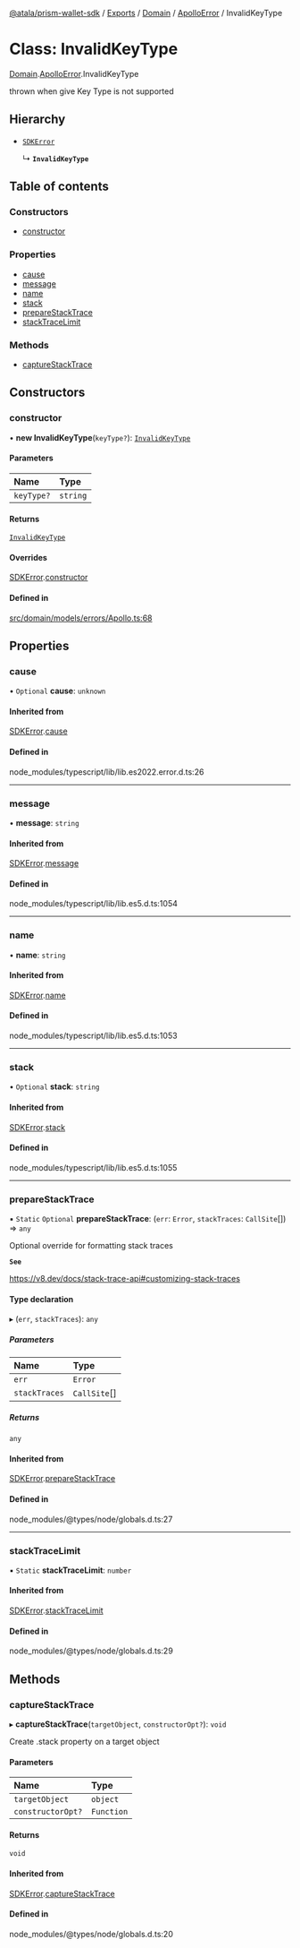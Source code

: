 [@atala/prism-wallet-sdk](../README.md) / [Exports](../modules.md) / [Domain](../modules/Domain.md) / [ApolloError](../modules/Domain.ApolloError.md) / InvalidKeyType

# Class: InvalidKeyType

[Domain](../modules/Domain.md).[ApolloError](../modules/Domain.ApolloError.md).InvalidKeyType

thrown when give Key Type is not supported

## Hierarchy

- [`SDKError`](Domain.CommonError.SDKError.md)

  ↳ **`InvalidKeyType`**

## Table of contents

### Constructors

- [constructor](Domain.ApolloError.InvalidKeyType.md#constructor)

### Properties

- [cause](Domain.ApolloError.InvalidKeyType.md#cause)
- [message](Domain.ApolloError.InvalidKeyType.md#message)
- [name](Domain.ApolloError.InvalidKeyType.md#name)
- [stack](Domain.ApolloError.InvalidKeyType.md#stack)
- [prepareStackTrace](Domain.ApolloError.InvalidKeyType.md#preparestacktrace)
- [stackTraceLimit](Domain.ApolloError.InvalidKeyType.md#stacktracelimit)

### Methods

- [captureStackTrace](Domain.ApolloError.InvalidKeyType.md#capturestacktrace)

## Constructors

### constructor

• **new InvalidKeyType**(`keyType?`): [`InvalidKeyType`](Domain.ApolloError.InvalidKeyType.md)

#### Parameters

| Name | Type |
| :------ | :------ |
| `keyType?` | `string` |

#### Returns

[`InvalidKeyType`](Domain.ApolloError.InvalidKeyType.md)

#### Overrides

[SDKError](Domain.CommonError.SDKError.md).[constructor](Domain.CommonError.SDKError.md#constructor)

#### Defined in

[src/domain/models/errors/Apollo.ts:68](https://github.com/hyperledger/identus-edge-agent-sdk-ts/blob/412988e74b53c977d2db02a120bdfcde11978df5/src/domain/models/errors/Apollo.ts#L68)

## Properties

### cause

• `Optional` **cause**: `unknown`

#### Inherited from

[SDKError](Domain.CommonError.SDKError.md).[cause](Domain.CommonError.SDKError.md#cause)

#### Defined in

node_modules/typescript/lib/lib.es2022.error.d.ts:26

___

### message

• **message**: `string`

#### Inherited from

[SDKError](Domain.CommonError.SDKError.md).[message](Domain.CommonError.SDKError.md#message)

#### Defined in

node_modules/typescript/lib/lib.es5.d.ts:1054

___

### name

• **name**: `string`

#### Inherited from

[SDKError](Domain.CommonError.SDKError.md).[name](Domain.CommonError.SDKError.md#name)

#### Defined in

node_modules/typescript/lib/lib.es5.d.ts:1053

___

### stack

• `Optional` **stack**: `string`

#### Inherited from

[SDKError](Domain.CommonError.SDKError.md).[stack](Domain.CommonError.SDKError.md#stack)

#### Defined in

node_modules/typescript/lib/lib.es5.d.ts:1055

___

### prepareStackTrace

▪ `Static` `Optional` **prepareStackTrace**: (`err`: `Error`, `stackTraces`: `CallSite`[]) => `any`

Optional override for formatting stack traces

**`See`**

https://v8.dev/docs/stack-trace-api#customizing-stack-traces

#### Type declaration

▸ (`err`, `stackTraces`): `any`

##### Parameters

| Name | Type |
| :------ | :------ |
| `err` | `Error` |
| `stackTraces` | `CallSite`[] |

##### Returns

`any`

#### Inherited from

[SDKError](Domain.CommonError.SDKError.md).[prepareStackTrace](Domain.CommonError.SDKError.md#preparestacktrace)

#### Defined in

node_modules/@types/node/globals.d.ts:27

___

### stackTraceLimit

▪ `Static` **stackTraceLimit**: `number`

#### Inherited from

[SDKError](Domain.CommonError.SDKError.md).[stackTraceLimit](Domain.CommonError.SDKError.md#stacktracelimit)

#### Defined in

node_modules/@types/node/globals.d.ts:29

## Methods

### captureStackTrace

▸ **captureStackTrace**(`targetObject`, `constructorOpt?`): `void`

Create .stack property on a target object

#### Parameters

| Name | Type |
| :------ | :------ |
| `targetObject` | `object` |
| `constructorOpt?` | `Function` |

#### Returns

`void`

#### Inherited from

[SDKError](Domain.CommonError.SDKError.md).[captureStackTrace](Domain.CommonError.SDKError.md#capturestacktrace)

#### Defined in

node_modules/@types/node/globals.d.ts:20

